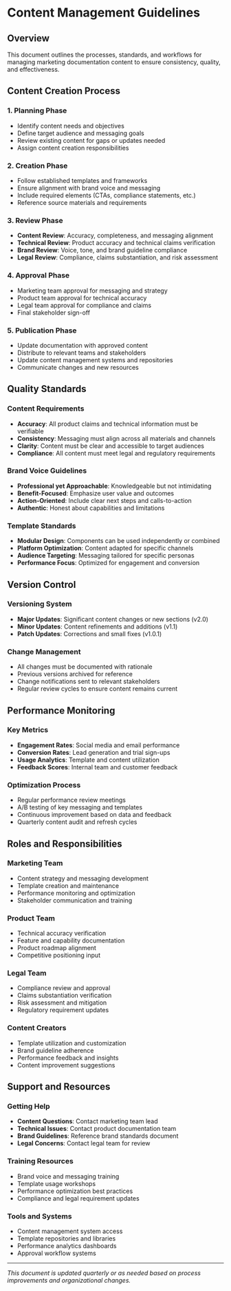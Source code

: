 # Content Management Guidelines

## Overview
This document outlines the processes, standards, and workflows for managing marketing documentation content to ensure consistency, quality, and effectiveness.

## Content Creation Process

### 1. Planning Phase
- Identify content needs and objectives
- Define target audience and messaging goals
- Review existing content for gaps or updates needed
- Assign content creation responsibilities

### 2. Creation Phase
- Follow established templates and frameworks
- Ensure alignment with brand voice and messaging
- Include required elements (CTAs, compliance statements, etc.)
- Reference source materials and requirements

### 3. Review Phase
- **Content Review**: Accuracy, completeness, and messaging alignment
- **Technical Review**: Product accuracy and technical claims verification
- **Brand Review**: Voice, tone, and brand guideline compliance
- **Legal Review**: Compliance, claims substantiation, and risk assessment

### 4. Approval Phase
- Marketing team approval for messaging and strategy
- Product team approval for technical accuracy
- Legal team approval for compliance and claims
- Final stakeholder sign-off

### 5. Publication Phase
- Update documentation with approved content
- Distribute to relevant teams and stakeholders
- Update content management systems and repositories
- Communicate changes and new resources

## Quality Standards

### Content Requirements
- **Accuracy**: All product claims and technical information must be verifiable
- **Consistency**: Messaging must align across all materials and channels
- **Clarity**: Content must be clear and accessible to target audiences
- **Compliance**: All content must meet legal and regulatory requirements

### Brand Voice Guidelines
- **Professional yet Approachable**: Knowledgeable but not intimidating
- **Benefit-Focused**: Emphasize user value and outcomes
- **Action-Oriented**: Include clear next steps and calls-to-action
- **Authentic**: Honest about capabilities and limitations

### Template Standards
- **Modular Design**: Components can be used independently or combined
- **Platform Optimization**: Content adapted for specific channels
- **Audience Targeting**: Messaging tailored for specific personas
- **Performance Focus**: Optimized for engagement and conversion

## Version Control

### Versioning System
- **Major Updates**: Significant content changes or new sections (v2.0)
- **Minor Updates**: Content refinements and additions (v1.1)
- **Patch Updates**: Corrections and small fixes (v1.0.1)

### Change Management
- All changes must be documented with rationale
- Previous versions archived for reference
- Change notifications sent to relevant stakeholders
- Regular review cycles to ensure content remains current

## Performance Monitoring

### Key Metrics
- **Engagement Rates**: Social media and email performance
- **Conversion Rates**: Lead generation and trial sign-ups
- **Usage Analytics**: Template and content utilization
- **Feedback Scores**: Internal team and customer feedback

### Optimization Process
- Regular performance review meetings
- A/B testing of key messaging and templates
- Continuous improvement based on data and feedback
- Quarterly content audit and refresh cycles

## Roles and Responsibilities

### Marketing Team
- Content strategy and messaging development
- Template creation and maintenance
- Performance monitoring and optimization
- Stakeholder communication and training

### Product Team
- Technical accuracy verification
- Feature and capability documentation
- Product roadmap alignment
- Competitive positioning input

### Legal Team
- Compliance review and approval
- Claims substantiation verification
- Risk assessment and mitigation
- Regulatory requirement updates

### Content Creators
- Template utilization and customization
- Brand guideline adherence
- Performance feedback and insights
- Content improvement suggestions

## Support and Resources

### Getting Help
- **Content Questions**: Contact marketing team lead
- **Technical Issues**: Contact product documentation team
- **Brand Guidelines**: Reference brand standards document
- **Legal Concerns**: Contact legal team for review

### Training Resources
- Brand voice and messaging training
- Template usage workshops
- Performance optimization best practices
- Compliance and legal requirement updates

### Tools and Systems
- Content management system access
- Template repositories and libraries
- Performance analytics dashboards
- Approval workflow systems

---

*This document is updated quarterly or as needed based on process improvements and organizational changes.*